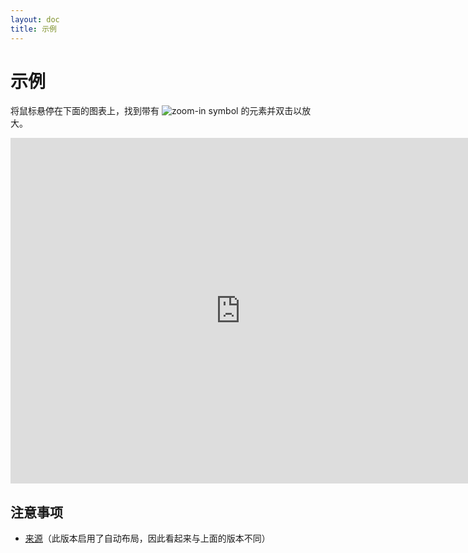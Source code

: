 ```yaml
---
layout: doc
title: 示例
---
```

# 示例

将鼠标悬停在下面的图表上，找到带有 ![zoom-in symbol](/images/zoom-in.svg) 的元素并双击以放大。

<iframe id="myEmbeddedDiagram" class="thumbnail" src="https://structurizr.com/embed/36141?diagram=SystemContext&amp;diagramSelector=true&amp;iframe=myEmbeddedDiagram" width="736px" marginwidth="0" marginheight="0" frameborder="0" scrolling="no" allowfullscreen="true" height="553px"></iframe>

## 注意事项

- [来源](https://structurizr.com/dsl?example=big-bank-plc)（此版本启用了自动布局，因此看起来与上面的版本不同）